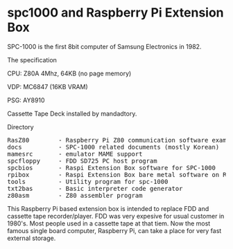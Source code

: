 # spc1000 and Raspberry Pi Extension Box

SPC-1000 is the first 8bit computer of Samsung Electronics in 1982.

The specification

CPU: Z80A 4Mhz, 64KB (no page memory)

VDP: MC6847 (16KB VRAM)

PSG: AY8910

Cassette Tape Deck installed by mandadtory.

Directory 

<pre>
RasZ80        - Raspberry Pi Z80 communication software example
docs          - SPC-1000 related documents (mostly Korean)
mamesrc       - emulator MAME support 
spcfloppy     - FDD SD725 PC host program
spcbios       - Raspi Extension Box software for SPC-1000
rpibox        - Raspi Extension Box bare metal software on Raspberry Pi.
tools         - Utility program for spc-1000
txt2bas       - Basic interpreter code generator
z80asm        - Z80 assembler program
</pre>

This Raspberry Pi based extension box is intended to replace FDD and cassette tape recorder/player.
FDD was very expesive for usual customer in 1980's. Most people used in a cassette tape at that tiem.
Now the most famous single board computer, Raspberry Pi, can take a place for very fast external storage.

